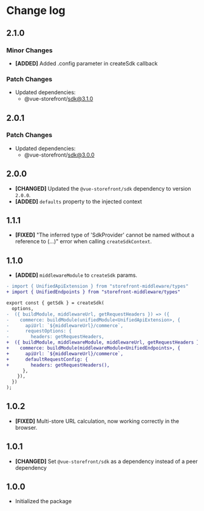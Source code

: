 # Change log

## 2.1.0

### Minor Changes

- **[ADDED]** Added .config parameter in createSdk callback

### Patch Changes

- Updated dependencies:
  - @vue-storefront/sdk@3.1.0

## 2.0.1

### Patch Changes

- Updated dependencies:
  - @vue-storefront/sdk@3.0.0

## 2.0.0

- **[CHANGED]** Updated the `@vue-storefront/sdk` dependency to version `2.0.0`.
- **[ADDED]** `defaults` property to the injected context

## 1.1.1

- **[FIXED]** "The inferred type of 'SdkProvider' cannot be named without a reference to (...)" error when calling `createSdkContext`.

## 1.1.0

- **[ADDED]** `middlewareModule` to `createSdk` params.

```diff [sdk.config.ts]
- import { UnifiedApiExtension } from "storefront-middleware/types"
+ import { UnifiedEndpoints } from "storefront-middleware/types"

export const { getSdk } = createSdk(
  options,
-  ({ buildModule, middlewareUrl, getRequestHeaders }) => ({
-    commerce: buildModule(unifiedModule<UnifiedApiExtension>, {
-      apiUrl: `${middlewareUrl}/commerce`,
-      requestOptions: {
-        headers: getRequestHeaders,
+  ({ buildModule, middlewareModule, middlewareUrl, getRequestHeaders }) => ({
+    commerce: buildModule(middlewareModule<UnifiedEndpoints>, {
+      apiUrl: `${middlewareUrl}/commerce`,
+      defaultRequestConfig: {
+        headers: getRequestHeaders(),
      },
    }),
  })
);
```

## 1.0.2

- **[FIXED]** Multi-store URL calculation, now working correctly in the browser.

## 1.0.1

- **[CHANGED]** Set `@vue-storefront/sdk` as a dependency instead of a peer dependency

## 1.0.0

- Initialized the package
